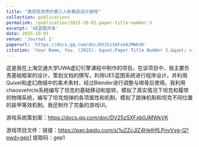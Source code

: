 ```yaml
---
title: "类坦克世界的第三人称载具设计游戏"
collection: publications
permalink: /publication/2015-10-01-paper-title-number-3
excerpt: 'UE蓝图开发'
date: 2015-10-01
venue: 'Journal 1'
paperurl: 'https://docs.qq.com/doc/DV25zSXFxb0JMWkVK'
citation: 'Your Name, You. (2015). &quot;Paper Title Number 3.&quot; <i>Journal 1</i>. 1(3).'
---
```


这是我在上海交通大学UWA虚幻引擎课程中制作的项目。在该项目中，我主要负责基础框架的设计，策划文档的撰写，利用UE5蓝图系统进行程序设计，并利用Quixel和虚幻商城中的美术素材，经过Blender进行调整与绑骨后使用。我利用chaosvehicle系统编写了坦克的基础移动和旋转，模拟了真实情况下坦克和履带的物理系统，编写了坦克炮弹的各项属性和机制，模拟了跳弹机制和坦克不同位置的装甲等效机制。我还制作了完备的游戏UI。  

游戏系统策划案：https://docs.qq.com/doc/DV25zSXFxb0JMWkVK  

游戏项目文件：链接：https://pan.baidu.com/s/1uZZcJlZ4HeIHfLPovVxg-Q?pwd=gep1   提取码：gep1 

